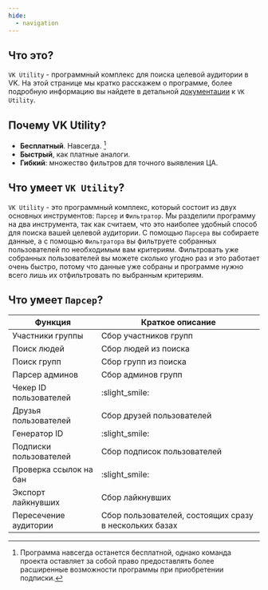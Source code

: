 ```yaml
---
hide:
  - navigation
---
```


## Что это?
`VK Utility` - программный комплекс для поиска целевой аудитории в VK. На этой странице мы кратко расскажем о программе, более подробную информацию вы найдете в детальной [документации](./docs/index.md) к `VK Utility`.

## Почему VK Utility?
- **Бесплатный**. Навсегда. [^1]
- **Быстрый**, как платные аналоги.
- **Гибкий**: множество фильтров для точного выявления ЦА.

## Что умеет `VK Utility`?
`VK Utility` - это программный комплекс, который состоит из двух основных инструментов: `Парсер` и `Фильтратор`. Мы разделили программу на два инструмента, так как считаем, что это  наиболее удобный способ для поиска вашей целевой аудитории.  С помощью `Парсера` вы собираете данные, а с помощью `Фильтратора` вы фильтруете собранных пользователей по необходимым вам критериям. Фильтровать уже собранных пользователей вы можете сколько угодно раз и это работает очень быстро, потому что данные уже собраны и программе нужно всего лишь их отфильтровать по выбранным критериям.

## Что умеет `Парсер`? 

| Функция | Краткое описание |
| --- | --- |
| Участники группы | Сбор участников групп| 
| Поиск людей | Сбор людей из  поиска| 
| Поиск групп | Сбор групп из поиска| 
| Парсер админов | Сбор админов групп | 
| Чекер ID пользователей | :slight_smile: | 
| Друзья пользователей | Сбор друзей пользователей | 
| Генератор ID | :slight_smile: | 
| Подписки пользователей | Сбор подписок пользователей | 
| Проверка ссылок на бан | :slight_smile: | 
| Экспорт лайкнувших | Сбор лайкнувших | 
| Пересечение аудитории | Сбор пользователей, состоящих сразу в нескольких базах | 

[^1]: Программа навсегда останется бесплатной, однако команда проекта оставляет за собой право предоставлять более расширенные возможности программы при приобретении подписки.